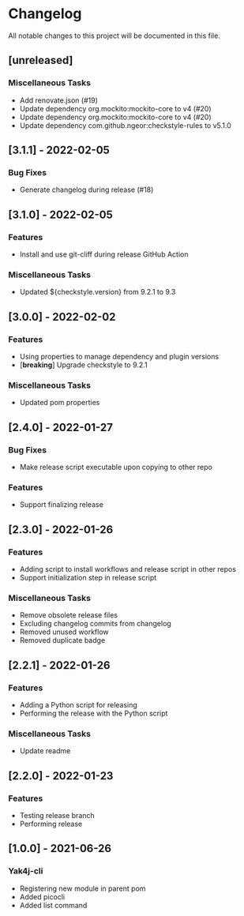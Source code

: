 # Changelog
All notable changes to this project will be documented in this file.

## [unreleased]

### Miscellaneous Tasks

- Add renovate.json (#19)
- Update dependency org.mockito:mockito-core to v4 (#20)
- Update dependency org.mockito:mockito-core to v4 (#20)
- Update dependency com.github.ngeor:checkstyle-rules to v5.1.0

## [3.1.1] - 2022-02-05

### Bug Fixes

- Generate changelog during release (#18)

## [3.1.0] - 2022-02-05

### Features

- Install and use git-cliff during release GitHub Action

### Miscellaneous Tasks

- Updated ${checkstyle.version} from 9.2.1 to 9.3

## [3.0.0] - 2022-02-02

### Features

- Using properties to manage dependency and plugin versions
- [**breaking**] Upgrade checkstyle to 9.2.1

### Miscellaneous Tasks

- Updated pom properties

## [2.4.0] - 2022-01-27

### Bug Fixes

- Make release script executable upon copying to other repo

### Features

- Support finalizing release

## [2.3.0] - 2022-01-26

### Features

- Adding script to install workflows and release script in other repos
- Support initialization step in release script

### Miscellaneous Tasks

- Remove obsolete release files
- Excluding changelog commits from changelog
- Removed unused workflow
- Removed duplicate badge

## [2.2.1] - 2022-01-26

### Features

- Adding a Python script for releasing
- Performing the release with the Python script

### Miscellaneous Tasks

- Update readme

## [2.2.0] - 2022-01-23

### Features

- Testing release branch
- Performing release

## [1.0.0] - 2021-06-26

### Yak4j-cli

- Registering new module in parent pom
- Added picocli
- Added list command

<!-- generated by git-cliff -->
